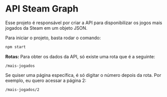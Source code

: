 # API Steam Graph

Esse projeto é responsável por criar a API para disponibilizar os jogos mais jogados da Steam em um objeto JSON.

Para iniciar o projeto, basta rodar o comando:
```javascript
npm start
```

**Rotas:**
Para obter os dados da API, só existe uma rota que é a seguinte:
```
/mais-jogados
```

Se quiser uma página específica, é só digitar o número depois da rota. Por exemplo, eu quero acessar a página 2:
```
/mais-jogados/2
```